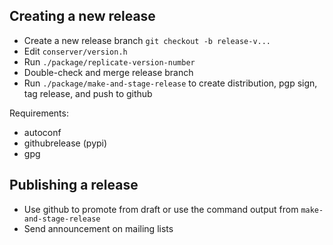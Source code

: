 Creating a new release
----------------------

- Create a new release branch `git checkout -b release-v...`
- Edit `conserver/version.h`
- Run `./package/replicate-version-number`
- Double-check and merge release branch
- Run `./package/make-and-stage-release` to create distribution, pgp sign, tag release, and push to github

Requirements:

- autoconf
- githubrelease (pypi)
- gpg

Publishing a release
--------------------

- Use github to promote from draft or use the command output from `make-and-stage-release`
- Send announcement on mailing lists
